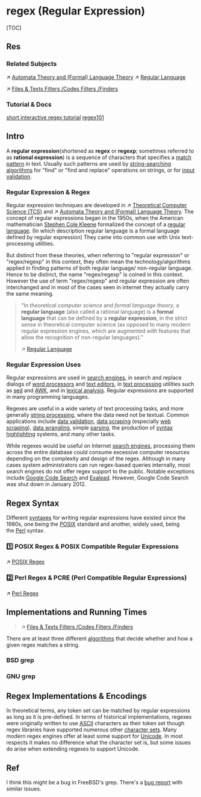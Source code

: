 # regex (Regular Expression)

[TOC]



## Res
### Related Subjects
↗ [Automata Theory and (Formal) Language Theory](../../../../🧮%20Math%20&%20Theoretical%20Computer%20Science%20(TCS)/🤼‍♀️%20Mathematical%20Logics/😶‍🌫️%20Theory%20of%20Computation/Computability%20Theory/🍏%20Automata%20Theory%20and%20(Formal)%20Language%20Theory/Automata%20Theory%20and%20(Formal)%20Language%20Theory.md)
↗ [Regular Language](../../../../🧮%20Math%20&%20Theoretical%20Computer%20Science%20(TCS)/🤼‍♀️%20Mathematical%20Logics/😶‍🌫️%20Theory%20of%20Computation/Computability%20Theory/🍏%20Automata%20Theory%20and%20(Formal)%20Language%20Theory/Regular%20Language.md)

↗ [Files & Texts Filters /Codes Filters /Finders](../../../🥷🏼%20Operating%20Systems%20&%20Kernels%20(Engineering%20Part)/Linux%20(Derived%20From%20UNIX%20Family)/Linux%20Free%20Software%20&%20OSS%20(Open%20Source%20Software)/Text%20&%20File%20&%20Dir%20Management/Files%20&%20Texts%20Filters.md#Codes%20Filters%20/Finders)


### Tutorial & Docs
[short interactive regex tutorial](https://regexone.com/)
[regex101](https://regex101.com/r/qqbZqh/2)



## Intro
A **regular expression**(shortened as **regex** or **regexp**; sometimes referred to as **rational expression**) is a sequence of characters that specifies a [match pattern](https://en.wikipedia.org/wiki/Pattern_matching "Pattern matching") in text. Usually such patterns are used by [string-searching algorithms](https://en.wikipedia.org/wiki/String-searching_algorithm "String-searching algorithm") for "find" or "find and replace" operations on strings, or for [input validation](https://en.wikipedia.org/wiki/Data_validation "Data validation"). 


### Regular Expression & Regex
Regular expression techniques are developed in ↗ [Theoretical Computer Science (TCS)](../../../../🧮%20Math%20&%20Theoretical%20Computer%20Science%20(TCS)/Math%20&%20Theoretical%20Computer%20Science%20(TCS).md) and ↗ [Automata Theory and (Formal) Language Theory](../../../../🧮%20Math%20&%20Theoretical%20Computer%20Science%20(TCS)/🤼‍♀️%20Mathematical%20Logics/😶‍🌫️%20Theory%20of%20Computation/Computability%20Theory/🍏%20Automata%20Theory%20and%20(Formal)%20Language%20Theory/Automata%20Theory%20and%20(Formal)%20Language%20Theory.md). The concept of regular expressions began in the 1950s, when the American mathematician [Stephen Cole Kleene](https://en.wikipedia.org/wiki/Stephen_Cole_Kleene "Stephen Cole Kleene") formalized the concept of a [regular language](https://en.wikipedia.org/wiki/Regular_language "Regular language"). (In which description regular language is a formal language defined by regular expression) They came into common use with Unix text-processing utilities.

But distinct from these theories, when referring to "regular expression" or "regex/regexp" in this context, they often mean the technology/algorithms applied in finding patterns of both regular language/ non-regular language. Hence to be distinct, the name "regex/regexp" is coined in this context. However the use of term "regex/regexp" and regular expression are often interchanged and in most of the cases seen in internet they actually carry the same meaning.

> "In _theoretical computer science_ and _formal language theory_, a **regular language** (also called a rational language) is a **formal language** that can be defined by a **regular expression**, in the strict sense in theoretical computer science (as opposed to many modern regular expression engines, which are augmented with features that allow the recognition of non-regular languages)."
> 
> ↗ [Regular Language](../../../../🧮%20Math%20&%20Theoretical%20Computer%20Science%20(TCS)/🤼‍♀️%20Mathematical%20Logics/😶‍🌫️%20Theory%20of%20Computation/Computability%20Theory/🍏%20Automata%20Theory%20and%20(Formal)%20Language%20Theory/Regular%20Language.md)


### Regular Expression Uses
Regular expressions are used in [search engines](https://en.wikipedia.org/wiki/Search_engine "Search engine"), in search and replace dialogs of [word processors](https://en.wikipedia.org/wiki/Word_processor "Word processor") and [text editors](https://en.wikipedia.org/wiki/Text_editor "Text editor"), in [text processing](https://en.wikipedia.org/wiki/Text_processing "Text processing") utilities such as [sed](https://en.wikipedia.org/wiki/Sed "Sed") and [AWK](https://en.wikipedia.org/wiki/AWK "AWK"), and in [lexical analysis](https://en.wikipedia.org/wiki/Lexical_analysis "Lexical analysis"). Regular expressions are supported in many programming languages.

Regexes are useful in a wide variety of text processing tasks, and more generally [string processing](https://en.wikipedia.org/wiki/String_processing "String processing"), where the data need not be textual. Common applications include [data validation](https://en.wikipedia.org/wiki/Data_validation "Data validation"), [data scraping](https://en.wikipedia.org/wiki/Data_scraping "Data scraping") (especially [web scraping](https://en.wikipedia.org/wiki/Web_scraping "Web scraping")), [data wrangling](https://en.wikipedia.org/wiki/Data_wrangling "Data wrangling"), simple [parsing](https://en.wikipedia.org/wiki/Parsing "Parsing"), the production of [syntax highlighting](https://en.wikipedia.org/wiki/Syntax_highlighting "Syntax highlighting") systems, and many other tasks.

While regexes would be useful on Internet [search engines](https://en.wikipedia.org/wiki/Search_engine_(computing) "Search engine (computing)"), processing them across the entire database could consume excessive computer resources depending on the complexity and design of the regex. Although in many cases system administrators can run regex-based queries internally, most search engines do not offer regex support to the public. Notable exceptions include [Google Code Search](https://en.wikipedia.org/wiki/Google_Code_Search "Google Code Search") and [Exalead](https://en.wikipedia.org/wiki/Exalead "Exalead"). However, Google Code Search was shut down in January 2012.



## Regex Syntax
Different [syntaxes](https://en.wikipedia.org/wiki/Syntax_(programming_languages) "Syntax (programming languages)") for writing regular expressions have existed since the 1980s, one being the [POSIX](https://en.wikipedia.org/wiki/POSIX "POSIX") standard and another, widely used, being the [Perl](https://en.wikipedia.org/wiki/Perl "Perl") syntax.


### 1️⃣ POSIX Regex & POSIX Compatible Regular Expressions
↗ [POSIX Regex](POSIX%20Regex/POSIX%20Regex.md)


### 2️⃣ Perl Regex & PCRE (Perl Compatible Regular Expressions)
↗ [Perl Regex](Perl%20Regex/Perl%20Regex.md)



## Implementations and Running Times
> ↗ [Files & Texts Filters /Codes Filters /Finders](../../../🥷🏼%20Operating%20Systems%20&%20Kernels%20(Engineering%20Part)/Linux%20(Derived%20From%20UNIX%20Family)/Linux%20Free%20Software%20&%20OSS%20(Open%20Source%20Software)/Text%20&%20File%20&%20Dir%20Management/Files%20&%20Texts%20Filters.md#Codes%20Filters%20/Finders)

There are at least three different [algorithms](https://en.wikipedia.org/wiki/Algorithm "Algorithm") that decide whether and how a given regex matches a string.


### BSD grep


### GNU grep



## Regex Implementations & Encodings
In theoretical terms, any token set can be matched by regular expressions as long as it is pre-defined. In terms of historical implementations, regexes were originally written to use [ASCII](https://en.wikipedia.org/wiki/American_Standard_Code_for_Information_Interchange "American Standard Code for Information Interchange") characters as their token set though regex libraries have supported numerous other [character sets](https://en.wikipedia.org/wiki/Character_set "Character set"). Many modern regex engines offer at least some support for [Unicode](https://en.wikipedia.org/wiki/Unicode "Unicode"). In most respects it makes no difference what the character set is, but some issues do arise when extending regexes to support Unicode.



## Ref
[Why does this BSD grep result differ from GNU grep? | StackExchange]: https://unix.stackexchange.com/questions/352977/why-does-this-bsd-grep-result-differ-from-gnu-grep

I think this might be a bug in FreeBSD's grep. There's a [bug report](https://bugs.freebsd.org/bugzilla/show_bug.cgi?id=201650) with similar issues.
